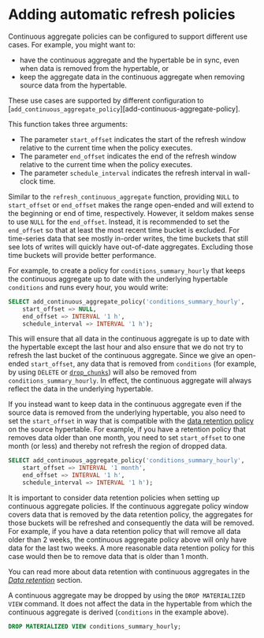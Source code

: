 # Adding automatic refresh policies

Continuous aggregate policies can be configured to support different
use cases. For example, you might want to:

- have the continuous aggregate and the hypertable be in sync, even
  when data is removed from the hypertable, or
- keep the aggregate data in the continuous aggregate when removing
  source data from the hypertable.

These use cases are supported by different configuration to
[`add_continuous_aggregate_policy`][add-continuous-aggregate-policy].

This function takes three arguments:

- The parameter `start_offset` indicates the start of the refresh
  window relative to the current time when the policy executes.
- The parameter `end_offset` indicates the end of the refresh window
  relative to the current time when the policy executes.
- The parameter `schedule_interval` indicates the refresh interval in
  wall-clock time.

Similar to the `refresh_continuous_aggregate` function, providing
`NULL` to `start_offset` or `end_offset` makes the range open-ended
and will extend to the beginning or end of time,
respectively. However, it seldom makes sense to use `NULL` for the
`end_offset`. Instead, it is recommended to set the `end_offset` so
that at least the most recent time bucket is excluded. For time-series
data that see mostly in-order writes, the time buckets that still see
lots of writes will quickly have out-of-date aggregates. Excluding
those time buckets will provide better performance.

For example, to create a policy for `conditions_summary_hourly` that
keeps the continuous aggregate up to date with the underlying
hypertable `conditions` and runs every hour, you would write:

```sql
SELECT add_continuous_aggregate_policy('conditions_summary_hourly',
	start_offset => NULL,
	end_offset => INTERVAL '1 h',
	schedule_interval => INTERVAL '1 h');
```

This will ensure that all data in the continuous aggregate is up to
date with the hypertable except the last hour and also ensure that we
do not try to refresh the last bucket of the continuous
aggregate. Since we give an open-ended `start_offset`, any data that
is removed from `conditions` (for example, by using `DELETE` or
[`drop_chunks`][api-drop-chunks]) will also be removed from
`conditions_summary_hourly`. In effect, the continuous aggregate will
always reflect the data in the underlying hypertable.

If you instead want to keep data in the continuous aggregate even if
the source data is removed from the underlying hypertable, you also
need to set the `start_offset` in way that is compatible with the
[data retention policy][sec-data-retention] on the source
hypertable. For example, if you have a retention policy that removes
data older than one month, you need to set `start_offset` to one month
(or less) and thereby not refresh the region of dropped data.

```sql
SELECT add_continuous_aggregate_policy('conditions_summary_hourly',
	start_offset => INTERVAL '1 month',
	end_offset => INTERVAL '1 h',
	schedule_interval => INTERVAL '1 h');
```

<highlight type="warning">
It is important to consider data retention policies when
setting up continuous aggregate policies. If the continuous aggregate
policy window covers data that is removed by the data retention
policy, the aggregates for those buckets will be refreshed and
consequently the data will be removed. For example, if you have a
data retention policy that will remove all data older than 2 weeks,
the continuous aggregate policy above will only have data for the
last two weeks. A more reasonable data retention policy for this case
would then be to remove data that is older than 1 month.

You can read more about data retention with continuous aggregates in
the [*Data retention*][sec-data-retention] section.
</highlight>

A continuous aggregate may be dropped by using the `DROP MATERIALIZED
VIEW` command. It does not affect the data in the hypertable from
which the continuous aggregate is derived (`conditions` in the example
above).

```sql
DROP MATERIALIZED VIEW conditions_summary_hourly;
```




[sec-data-retention]: /hot-to-guides/data-retention
[api-drop-chunks]: /api/:currentVersion:/hypertable/drop_chunks
